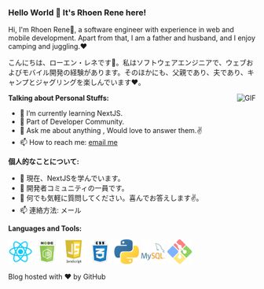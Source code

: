 
### Hello World 👋 It's Rhoen Rene here!
<!-- <br/>


<a href="https://twitter.com/sakigo_09">
<img align="left" alt="Saket Prag | Twitter" width="22px" src="https://cdn.jsdelivr.net/npm/simple-icons@v3/icons/twitter.svg" />
</a>
<a href="https://www.linkedin.com/in/saket-prag-31b972157/">
<img align="left" alt="Saket Prag" width="22px" src="https://cdn.jsdelivr.net/npm/simple-icons@v3/icons/linkedin.svg" />
</a>
<a href="https://medium.com/@saketprag322">
<img align="left" alt="Saket Prag" width="22px" src="https://cdn.jsdelivr.net/npm/simple-icons@v3/icons/medium.svg" />
</a>
<a href="https://www.instagram.com/sakigo_09/">
<img align="left" alt="Saket Prag" width="22px" src="https://cdn.jsdelivr.net/npm/simple-icons@v3/icons/instagram.svg" />
</a>
<a href="https://www.youtube.com/watch?v=eXlaZbQ0TiY&t=3s">
<img align="left" alt="Saket Prag | Twitter" width="22px" src="https://cdn.jsdelivr.net/npm/simple-icons@v3/icons/youtube.svg" />
</a>
<br />

<br /> -->

Hi, I'm Rhoen Rene🙌, a software engineer with experience in web and mobile development. Apart from that, I am a father and husband, and I enjoy camping and juggling.❤

こんにちは、ローエン・レネです🙌。私はソフトウェアエンジニアで、ウェブおよびモバイル開発の経験があります。そのほかにも、父親であり、夫であり、キャンプとジャグリングを楽しんでいます❤。


<img align="right" alt="GIF" src="https://media.giphy.com/media/USV0ym3bVWQJJmNu3N/giphy.gif" />


**Talking about Personal Stuffs:**

- 🌱 I’m currently learning NextJS.
- 👯 Part of Developer Community.
- 💬 Ask me about anything , Would love to answer them.✌
- 📫 How to reach me: [email me](mailto:rfr_dev@outlook.com)

**個人的なことについて:**

- 🌱 現在、NextJSを学んでいます。
- 👯 開発者コミュニティの一員です。
- 💬 何でも気軽に質問してください。喜んでお答えします✌。
- 📫 連絡方法: メール
<!-- - ⚡ Check out my recent [Blogs](https://medium.com/@saketprag322)
- 📝[Portfolio](https://sakigo9.github.io/MyPortfolio/)
- ✨ I can draw too.[ArtGallery](https://www.instagram.com/finding_my.way/) -->



**Languages and Tools:**

<p>
    <img height="50" width="50" alt="reactjs" src="./img/react.png">
    <img height="50" width="50" alt="reactjs" src="./img/node2.png">
    <img height="50" width="50" alt="reactjs" src="./img/js.png">
    <img height="50" width="50" alt="reactjs" src="./img/css.png">
    <img height="50" width="50" alt="reactjs" src="./img/python.png">
    <img height="50" width="50" alt="reactjs" src="./img/mysql.png">
    <img height="50" width="50" alt="reactjs" src="./img/git.png">
</p>

Blog hosted with ❤ by GitHub
